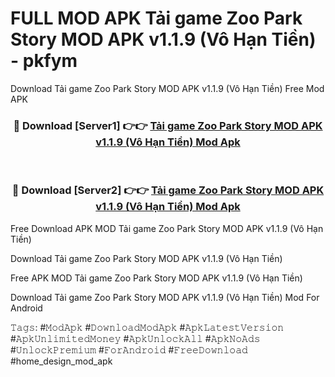 # FULL MOD APK Tải game Zoo Park Story MOD APK v1.1.9 (Vô Hạn Tiền) - pkfym
Download Tải game Zoo Park Story MOD APK v1.1.9 (Vô Hạn Tiền) Free Mod APK

<div align="center">
<h3>🔴 Download [Server1] 👉👉 <a href="https://apk-comot.site?title=Tải_game_Zoo_Park_Story_MOD_APK_v1.1.9_(Vô_Hạn_Tiền)">Tải game Zoo Park Story MOD APK v1.1.9 (Vô Hạn Tiền) Mod Apk</a></h3><br>

<h3>🔴 Download [Server2] 👉👉 <a href="https://apk-comot.site?title=Tải_game_Zoo_Park_Story_MOD_APK_v1.1.9_(Vô_Hạn_Tiền)">Tải game Zoo Park Story MOD APK v1.1.9 (Vô Hạn Tiền) Mod Apk</a></h3>
</div>


Free Download APK MOD Tải game Zoo Park Story MOD APK v1.1.9 (Vô Hạn Tiền)

Download Tải game Zoo Park Story MOD APK v1.1.9 (Vô Hạn Tiền) 

Free APK MOD Tải game Zoo Park Story MOD APK v1.1.9 (Vô Hạn Tiền) 

Download Tải game Zoo Park Story MOD APK v1.1.9 (Vô Hạn Tiền) Mod For Android

𝚃𝚊𝚐𝚜: #𝙼𝚘𝚍𝙰𝚙𝚔 #𝙳𝚘𝚠𝚗𝚕𝚘𝚊𝚍𝙼𝚘𝚍𝙰𝚙𝚔 #𝙰𝚙𝚔𝙻𝚊𝚝𝚎𝚜𝚝𝚅𝚎𝚛𝚜𝚒𝚘𝚗 #𝙰𝚙𝚔𝚄𝚗𝚕𝚒𝚖𝚒𝚝𝚎𝚍𝙼𝚘𝚗𝚎𝚢 #𝙰𝚙𝚔𝚄𝚗𝚕𝚘𝚌𝚔𝙰𝚕𝚕 #𝙰𝚙𝚔𝙽𝚘𝙰𝚍𝚜 #𝚄𝚗𝚕𝚘𝚌𝚔𝙿𝚛𝚎𝚖𝚒𝚞𝚖 #𝙵𝚘𝚛𝙰𝚗𝚍𝚛𝚘𝚒𝚍 #𝙵𝚛𝚎𝚎𝙳𝚘𝚠𝚗𝚕𝚘𝚊𝚍 #home_design_mod_apk